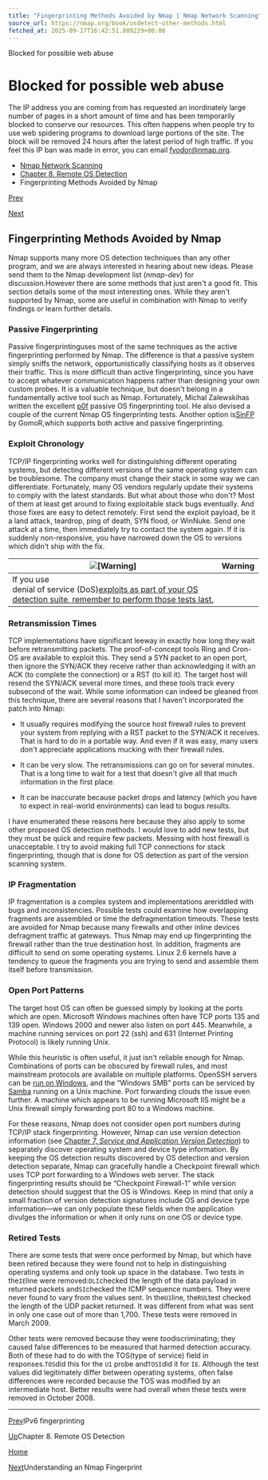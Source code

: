 ```yaml
---
title: "Fingerprinting Methods Avoided by Nmap | Nmap Network Scanning"
source_url: https://nmap.org/book/osdetect-other-methods.html
fetched_at: 2025-09-17T16:42:51.809229+00:00
---
```


Blocked for possible web abuse

Blocked for possible web abuse
==========

The IP address you are coming from has requested an inordinately large number of pages in a short amount of time and has been temporarily blocked to conserve our resources. This often happens when people try to use web spidering programs to download large portions of the site. The block will be removed 24 hours after the latest period of high traffic. If you feel this IP ban was made in error, you can email fyodor@nmap.org.

* [Nmap Network Scanning](https://nmap.org/book/toc.html)
* [Chapter 8. Remote OS Detection](https://nmap.org/book/osdetect.html)
* Fingerprinting Methods Avoided by Nmap

[Prev](https://nmap.org/book/osdetect-ipv6-methods.html)

[Next](https://nmap.org/book/osdetect-fingerprint-format.html)

Fingerprinting Methods Avoided by Nmap
----------

Nmap supports many more OS detection techniques than any other
program, and we are always interested in hearing about new ideas.
Please send them to the Nmap development list
(*nmap-dev*) for discussion.[]()However there are some methods that just aren't a good fit. This
section details some of the most interesting ones. While they aren't
supported by Nmap, some are useful in combination with Nmap to verify
findings or learn further details.

### Passive Fingerprinting ###

Passive fingerprinting[]()uses most of the same techniques as the
active fingerprinting performed by Nmap. The difference is that a
passive system simply sniffs the network, opportunistically
classifying hosts as it observes their traffic. This is more
difficult than active fingerprinting, since you have to accept
whatever communication happens rather than designing your own custom
probes. It is a valuable technique, but doesn't belong in a
fundamentally active tool such as Nmap. Fortunately, Michal Zalewski[]()[]()has written the excellent [p0f](http://lcamtuf.coredump.cx/p0f.shtml) passive OS
fingerprinting tool. He also devised a couple of the current Nmap OS
fingerprinting tests. Another option is[SinFP](http://www.gomor.org/bin/view/Sinfp) by GomoR,[]()[]()which supports both active and passive fingerprinting.

### Exploit Chronology ###

TCP/IP fingerprinting works well for distinguishing different
operating systems, but detecting different versions of the same
operating system can be troublesome. The company must change their
stack in some way we can differentiate. Fortunately, many OS vendors
regularly update their systems to comply with the latest standards.
But what about those who don't? Most of them at least get around to
fixing exploitable stack bugs eventually. And those fixes are easy to
detect remotely. First send the exploit payload, be it a land attack,
teardrop, ping of death, SYN flood, or WinNuke. Send one attack at a
time, then immediately try to contact the system again. If it is
suddenly non-responsive, you have narrowed down the OS to versions
which didn't ship with the fix.

|                                     ![[Warning]](https://nmap.org/book/images/warning.png)                                     |Warning|
|--------------------------------------------------------------------------------------------------------------------------------|-------|
|If you use<br/>denial of service (DoS)[exploits as part of your OS<br/>detection suite, remember to perform those tests last.]()|       |

### Retransmission Times ###

TCP implementations have significant leeway in exactly how long
they wait before retransmitting packets. The proof-of-concept tools
Ring and Cron-OS are available to exploit this. They send a SYN
packet to an open port, then ignore the SYN/ACK they receive rather
than acknowledging it with an ACK (to complete the connection) or a
RST (to kill it). The target host will resend the SYN/ACK several
more times, and these tools track every subsecond of the wait. While
some information can indeed be gleaned from this technique, there are
several reasons that I haven't incorporated the patch into
Nmap:

* It usually requires modifying the source host firewall rules to prevent your system from replying with a RST packet to the SYN/ACK it receives. That is hard to do in a portable way. And even if it was easy, many users don't appreciate applications mucking with their firewall rules.

* It can be very slow. The retransmissions can go on for
  several minutes. That is a long time to wait for a test that doesn't
  give all that much information in the first place.

* It can be inaccurate because packet drops and latency
  (which you have to expect in real-world environments) can lead to
  bogus results.

I have enumerated these reasons here because they also apply to
some other proposed OS detection methods. I would love to add new
tests, but they must be quick and require few packets. Messing with
host firewall is unacceptable. I try to avoid making full TCP
connections for stack fingerprinting, though that is done for OS
detection as part of the version scanning system.

### IP Fragmentation ###

IP fragmentation is a complex system and implementations are[]()riddled with bugs and inconsistencies. Possible tests could examine
how overlapping fragments are assembled or time the defragmentation
timeouts. These tests are avoided for Nmap because many firewalls and
other inline devices defragment traffic at gateways. Thus Nmap may
end up fingerprinting the firewall rather than the true destination
host. In addition, fragments are difficult to send on some operating
systems. Linux 2.6 kernels have a tendency to queue the fragments you
are trying to send and assemble them itself before
transmission.

### Open Port Patterns ###

The target host OS can often be guessed simply by looking at the
ports which are open. Microsoft Windows machines often have TCP ports
135 and 139 open. Windows 2000 and newer also listen on port 445.
Meanwhile, a machine running services on port 22 (ssh) and 631
(Internet Printing Protocol) is likely running Unix.

While this heuristic is often useful, it just isn't reliable
enough for Nmap. Combinations of ports can be obscured by firewall
rules, and most mainstream protocols are available on multiple
platforms. OpenSSH servers can
be [run on
Windows](http://sshwindows.sourceforge.net/), and the “Windows SMB” ports can be
serviced by [Samba](http://www.samba.org/) running
on a Unix machine. Port forwarding clouds the issue even further. A
machine which appears to be running Microsoft IIS might be a Unix
firewall simply forwarding port 80 to a Windows machine.

For these reasons, Nmap does not consider open port numbers
during TCP/IP stack fingerprinting. However, Nmap can use version
detection information (see [Chapter 7, *Service and Application Version Detection*](https://nmap.org/book/vscan.html)) to separately
discover operating system and device type information. By keeping the
OS detection results discovered by OS detection and version detection
separate, Nmap can gracefully handle a Checkpoint firewall which uses
TCP port forwarding to a Windows web server. The stack fingerprinting
results should be “Checkpoint Firewall-1” while version
detection should suggest that the OS is Windows. Keep in mind that
only a small fraction of version detection signatures include OS and
device type information—we can only populate these fields when
the application divulges the information or when it only runs on one
OS or device type.

### Retired Tests ###

[]()

There are some tests that were once performed by Nmap, but which have
been retired because they were found not to help in distinguishing
operating systems and only took up space in the database. Two tests in
the`IE`[]()line were removed:`DLI`[]()checked the length of the data payload in returned packets and`SI`[]()checked the ICMP sequence numbers. They were never found to vary from
the values sent. In the`U1`[]()line, the`RUL`[]()test checked the length of the UDP packet returned. It was different
from what was sent in only one case out of more than 1,700. These tests
were removed in March 2009.

Other tests were removed because they were *too*discriminating; they caused false differences to be measured that harmed
detection accuracy. Both of these had to do with the
TOS[]()(type of service) field in responses.`TOS`[]()did this for the `U1` probe and`TOSI`[]()did it for `IE`. Although the test values did
legitimately differ between operating systems, often false differences
were recorded because the TOS was modified by an intermediate host.
Better results were had overall when these tests were removed in
October 2008.

---

[Prev](https://nmap.org/book/osdetect-ipv6-methods.html)IPv6 fingerprinting

[Up](https://nmap.org/book/osdetect.html)Chapter 8. Remote OS Detection

[Home](https://nmap.org/book/toc.html)

[Next](https://nmap.org/book/osdetect-fingerprint-format.html)Understanding an Nmap Fingerprint